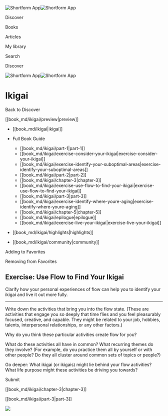 ![Shortform App](/img/logo.36a2399e.svg)![Shortform App](/img/logo-dark.70c1b072.svg)

Discover

Books

Articles

My library

Search

Discover

![Shortform App](/img/logo.36a2399e.svg)![Shortform App](/img/logo-dark.70c1b072.svg)

# Ikigai

Back to Discover

[[book_md/ikigai/preview|preview]]

  * [[book_md/ikigai|ikigai]]
  * Full Book Guide

    * [[book_md/ikigai/part-1|part-1]]
    * [[book_md/ikigai/exercise-consider-your-ikigai|exercise-consider-your-ikigai]]
    * [[book_md/ikigai/exercise-identify-your-suboptimal-areas|exercise-identify-your-suboptimal-areas]]
    * [[book_md/ikigai/part-2|part-2]]
    * [[book_md/ikigai/chapter-3|chapter-3]]
    * [[book_md/ikigai/exercise-use-flow-to-find-your-ikigai|exercise-use-flow-to-find-your-ikigai]]
    * [[book_md/ikigai/part-3|part-3]]
    * [[book_md/ikigai/exercise-identify-where-youre-aging|exercise-identify-where-youre-aging]]
    * [[book_md/ikigai/chapter-5|chapter-5]]
    * [[book_md/ikigai/epilogue|epilogue]]
    * [[book_md/ikigai/exercise-live-your-ikigai|exercise-live-your-ikigai]]
  * [[book_md/ikigai/highlights|highlights]]
  * [[book_md/ikigai/community|community]]



Adding to Favorites 

Removing from Favorites 

## Exercise: Use Flow to Find Your Ikigai

Clarify how your personal experiences of flow can help you to identify your ikigai and live it out more fully.

* * *

Write down the activities that bring you into the flow state. (These are activities that engage you so deeply that time flies and you feel pleasurably focused, creative, and capable. They might be related to your job, hobbies, talents, interpersonal relationships, or any other factors.)

Why do you think these particular activities create flow for you?

What do these activities all have in common? What recurring themes do they involve? (For example, do you practice them all by yourself or with other people? Do they all cluster around common sets of topics or people?)

Go deeper: What ikigai (or ikigais) might lie behind your flow activities? What life purpose might these activities be driving you towards?

Submit 

[[book_md/ikigai/chapter-3|chapter-3]]

[[book_md/ikigai/part-3|part-3]]

![](https://bat.bing.com/action/0?ti=56018282&Ver=2&mid=fb6a9d28-9159-4ad0-876d-b3c3baa2049a&sid=49fff5b0636c11eeb9c611038afc8668&vid=4a005010636c11ee80c703d4c4a7acd5&vids=0&msclkid=N&pi=0&lg=en-US&sw=800&sh=600&sc=24&nwd=1&tl=Shortform%20%7C%20Book&p=https%3A%2F%2Fwww.shortform.com%2Fapp%2Fbook%2Fikigai%2Fexercise-use-flow-to-find-your-ikigai&r=&lt=392&evt=pageLoad&sv=1&rn=304516)
